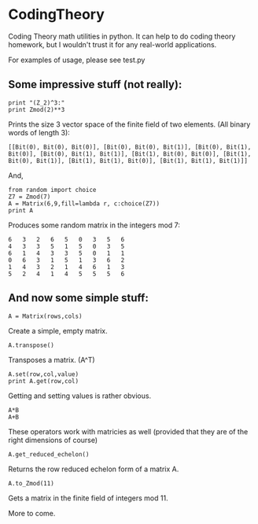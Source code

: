 CodingTheory
============

Coding Theory math utilities in python.
It can help to do coding theory homework, but I wouldn't trust it for any real-world applications.

For examples of usage, please see test.py


Some impressive stuff (not really):
-----------------------------------

    print "(Z_2)^3:"
    print Zmod(2)**3

Prints the size 3 vector space of the finite field of two elements. (All binary words of length 3):

    [[Bit(0), Bit(0), Bit(0)], [Bit(0), Bit(0), Bit(1)], [Bit(0), Bit(1), Bit(0)], [Bit(0), Bit(1), Bit(1)], [Bit(1), Bit(0), Bit(0)], [Bit(1), Bit(0), Bit(1)], [Bit(1), Bit(1), Bit(0)], [Bit(1), Bit(1), Bit(1)]]

And,

    from random import choice
    Z7 = Zmod(7)
    A = Matrix(6,9,fill=lambda r, c:choice(Z7))
    print A


Produces some random matrix in the integers mod 7:

    6   3	2	6	5	0	3	5	6
    4	3	3	5	1	5	0	3	5
    6	1	4	3	3	5	0	1	1
    0	6	3	1	5	1	3	6	2
    1	4	3	2	1	4	6	1	3
    5	2	4	1	4	5	5	5	6


And now some simple stuff:
--------------------------

    A = Matrix(rows,cols)

Create a simple, empty matrix.

    A.transpose()

Transposes a matrix. (A^T)

    A.set(row,col,value)
    print A.get(row,col)

Getting and setting values is rather obvious.

    A*B
    A+B

These operators work with matricies as well (provided that they are of the right dimensions of course)

    A.get_reduced_echelon()

Returns the row reduced echelon form of a matrix A.

    A.to_Zmod(11)

Gets a matrix in the finite field of integers mod 11.

More to come.
